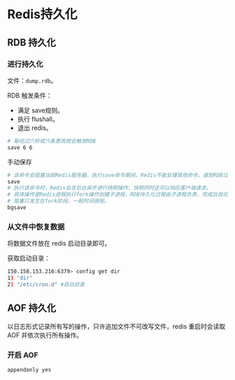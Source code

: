 # Redis持久化

## RDB 持久化

### 进行持久化

文件：`dump.rdb`。

RDB 触发条件：

- 满足 save规则。
- 执行 flushall。
- 退出 redis。

```sh
# 每经过六秒或六条更改就会触发RDB
save 6 6
```

手动保存

```sh
# 该命令会阻塞当前Redis服务器，执行save命令期间，Redis不能处理其他命令，直到RDB过程完成为止。
save
# 执行该命令时，Redis会在后台异步进行快照操作，快照同时还可以响应客户端请求。
# 具体操作是Redis进程执行fork操作创建子进程，RDB持久化过程由子进程负责，完成后自动结束。
# 阻塞只发生在fork阶段，一般时间很短。
bgsave
```

### 从文件中恢复数据

将数据文件放在 redis 启动目录即可。

获取启动目录：

```sh
150.158.153.216:6379> config get dir
1) "dir"
2) "/etc/cron.d" #启动目录
```

## AOF 持久化

以日志形式记录所有写的操作，只许追加文件不可改写文件，redis 重启时会读取 AOF 并依次执行所有操作。

### 开启 AOF

```sh
appendonly yes
```

